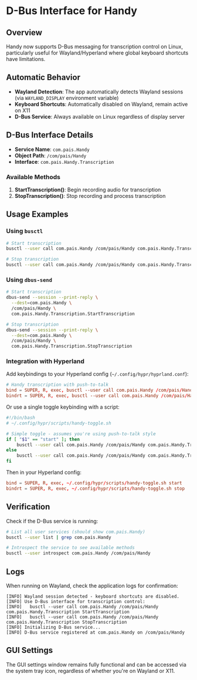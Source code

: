 # D-Bus Interface for Handy

## Overview

Handy now supports D-Bus messaging for transcription control on Linux, particularly useful for Wayland/Hyperland where global keyboard shortcuts have limitations.

## Automatic Behavior

- **Wayland Detection**: The app automatically detects Wayland sessions (via `WAYLAND_DISPLAY` environment variable)
- **Keyboard Shortcuts**: Automatically disabled on Wayland, remain active on X11
- **D-Bus Service**: Always available on Linux regardless of display server

## D-Bus Interface Details

- **Service Name**: `com.pais.Handy`
- **Object Path**: `/com/pais/Handy`
- **Interface**: `com.pais.Handy.Transcription`

### Available Methods

1. **StartTranscription()**: Begin recording audio for transcription
2. **StopTranscription()**: Stop recording and process transcription

## Usage Examples

### Using `busctl`

```bash
# Start transcription
busctl --user call com.pais.Handy /com/pais/Handy com.pais.Handy.Transcription StartTranscription

# Stop transcription
busctl --user call com.pais.Handy /com/pais/Handy com.pais.Handy.Transcription StopTranscription
```

### Using `dbus-send`

```bash
# Start transcription
dbus-send --session --print-reply \
  --dest=com.pais.Handy \
  /com/pais/Handy \
  com.pais.Handy.Transcription.StartTranscription

# Stop transcription
dbus-send --session --print-reply \
  --dest=com.pais.Handy \
  /com/pais/Handy \
  com.pais.Handy.Transcription.StopTranscription
```

### Integration with Hyperland

Add keybindings to your Hyperland config (`~/.config/hypr/hyprland.conf`):

```conf
# Handy transcription with push-to-talk
bind = SUPER, R, exec, busctl --user call com.pais.Handy /com/pais/Handy com.pais.Handy.Transcription StartTranscription
bindrt = SUPER, R, exec, busctl --user call com.pais.Handy /com/pais/Handy com.pais.Handy.Transcription StopTranscription
```

Or use a single toggle keybinding with a script:

```bash
#!/bin/bash
# ~/.config/hypr/scripts/handy-toggle.sh

# Simple toggle - assumes you're using push-to-talk style
if [ "$1" == "start" ]; then
    busctl --user call com.pais.Handy /com/pais/Handy com.pais.Handy.Transcription StartTranscription
else
    busctl --user call com.pais.Handy /com/pais/Handy com.pais.Handy.Transcription StopTranscription
fi
```

Then in your Hyperland config:

```conf
bind = SUPER, R, exec, ~/.config/hypr/scripts/handy-toggle.sh start
bindrt = SUPER, R, exec, ~/.config/hypr/scripts/handy-toggle.sh stop
```

## Verification

Check if the D-Bus service is running:

```bash
# List all user services (should show com.pais.Handy)
busctl --user list | grep com.pais.Handy

# Introspect the service to see available methods
busctl --user introspect com.pais.Handy /com/pais/Handy
```

## Logs

When running on Wayland, check the application logs for confirmation:

```
[INFO] Wayland session detected - keyboard shortcuts are disabled.
[INFO] Use D-Bus interface for transcription control:
[INFO]   busctl --user call com.pais.Handy /com/pais/Handy com.pais.Handy.Transcription StartTranscription
[INFO]   busctl --user call com.pais.Handy /com/pais/Handy com.pais.Handy.Transcription StopTranscription
[INFO] Initializing D-Bus service...
[INFO] D-Bus service registered at com.pais.Handy on /com/pais/Handy
```

## GUI Settings

The GUI settings window remains fully functional and can be accessed via the system tray icon, regardless of whether you're on Wayland or X11.
